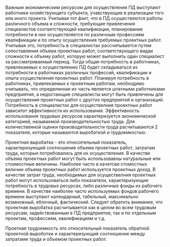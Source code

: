  Важным экономическим ресурсом для осуществления ПД выступают работники хозяйствующего субъекта, учавствующие в реализации того или иного проекта. Учитывая тот факт, что в ПД осуществяются работы различного объема и сложности, требующие привлечения специалистов соответствующей квалификации, планирование потребности в них осуществляется по различным профессиям квалификации и по опыту осуществления требуемых проектных работ. Учитывая это, потребность в специалистах рассчитывается путем сопоставления объема проектных работ, соответствующего видаи сложности к объему работ, которую может выполнить один специалист за рассматриваемый период. Тогда общая потребность в работниках, привлекаемых к осуществлению ПД будет складываться из потребности в работниках различных профессий, квалификации и опыта осуществления проектных работ. Планируя потребность в работниках, привлекаемых к проектным работам, необходимо учитывать, что определенная их часть является штатными работниками предприятия, а недостающие специалисты могут быть привлечены для осуществления проектных работ с друггих предприятий и организаций. Потребность в специалистах для осуществелния проектных работ зависитот эффективности их использования. Эффективность использования трудовых ресурсов характеризуется экономической категорией, называемой производительностью труда. Для количественной оценки производительности труда расчитываются 2 показателя, которые называются выробаткой и трудоемкостью.

Проектная выробатка - это относительный показатель, характеризующий соотношение объема проектных работ, затратам труда, которые потребовались для их осуществления.
В качестве объема проектных работ могут быть использовавны натуральные или стоимостные величины. Наиболее часто в качетсве стомостных величин объема проектных работ используется проектных доход. В качестве затрат труда, необходимых для осуществелния проектных работ могут использоваться либо показатели, характеризующие потребность в трудовых ресурсах, либо различные фонды их рабочего времени. В качестве наиболее часто используемых фондов рабочего времени выступают календарный, табельный, максимально возмножный, яблочный, фактический. 
Следует обратить внимание, что проектная выробатка расчитывается как в целом во всем трудовым ресурсам, задействованным в ПД предприятия, так и по отдельным проектам, профессиям, квалификациям и т.д.

Проетная трудоемкость это относительный показатель обратной проектной выроботки и характеризующий соотношение между затратами труда и объемом проектных работ.